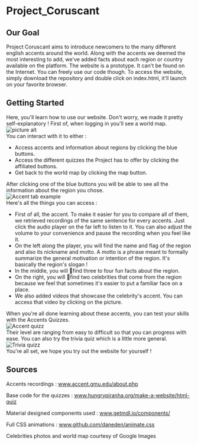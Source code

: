 # Project_Coruscant
## Our Goal
Project Coruscant aims to introduce newcomers to the many different english accents around the world. Along with the accents we deemed the most interesting to add, we've added facts about each region or country available on the platform. The website is a prototype. It can't be found on the Internet. You can freely use our code though. To access the website, simply download the repository and double click on index.html, it'll launch on your favorite browser.
## Getting Started
Here, you'll learn how to use our website. Don't worry, we made it pretty self-explanatory !
First of, when logging in you'll see a world map. <br />
![picture alt](https://github.com/maxime-escamez/Project_Coruscant/tree/master/images/worldmap.png) <br />
You can interact with it to either :
  * Access accents and information about regions by clicking the blue buttons.
  * Access the different quizzes the Project has to offer by clicking the affiliated buttons.
  * Get back to the world map by clicking the map button. <br />

After clicking one of the blue buttons you will be able to see all the information about the
region you chose. <br />
![Accent tab example](https://github.com/maxime-escamez/Project_Coruscant/tree/master/images/accent.png) <br />
Here's all the things you can access :
  * First of all, the accent. To make it easier for you to compare all of them, we retrieved recordings of the same sentence for every accents. Just click the audio player on the far left to listen to it. You can also adjust the volume to your convenience and pause the recording when you feel like it.
  * On the left along the player, you will find the name and flag of the region and also its nickname and motto. A motto is a phrase meant to formally summarize the general motivation or intention of the region. It's basically the region's slogan !
  * In the middle, you will find three to four fun facts about the region.
  * On the right, you will find two celebrities that come from the region because we feel that sometimes it's easier to put a familiar face on a place.
  * We also added videos that showcase the celebrity's accent. You can access that video by clicking on the picture. <br />

When you're all done learning about these accents, you can test your skills with the Accents Quizzes. <br />
![Accent quizz](https://github.com/maxime-escamez/Project_Coruscant/tree/master/images/accentquizz.png) <br />
Their level are ranging from easy to difficult so that you can progress with ease.
You can also try the trivia quiz which is a little more general. <br />
![Trivia quizz](https://github.com/maxime-escamez/Project_Coruscant/tree/master/images/triviaquizz.png) <br />
You're all set, we hope you try out the website for yourself !

## Sources

Accents recordings :
www.accent.gmu.edu/about.php

Base code for the quizzes :
www.hungrypiranha.org/make-a-website/html-quiz

Material designed components used :
www.getmdl.io/components/

Full CSS animations :
www.github.com/daneden/animate.css

Celebrities photos and world map courtesy of Google Images
